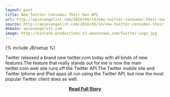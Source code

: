 ```yaml
---
layout: post
title: New Twitter Consumes Their Own API
url: http://apievangelist.com/2010/09/14/new-twitter-consumes-their-own-api/
source: http://apievangelist.com/2010/09/14/new-twitter-consumes-their-own-api/
domain: apievangelist.com
image: http://kinlane-productions.s3.amazonaws.com/Twitter-Logo.jpg
---
```

{% include JB/setup %}<p>Twitter released a brand new twitter.com today with all kinds of new features.The feature that really stands out for me is now the main twitter.com web site runs off the Twitter API.The Twitter mobile site and Twitter Iphone and IPad apps all run using the Twitter API, but now the most popular Twitter client does as well.</p>
<center><p><a href="http://apievangelist.com/2010/09/14/new-twitter-consumes-their-own-api/" style='padding:25px; font-sze:18px; font-weight: bold;'>Read Full Story</a></p></center>
